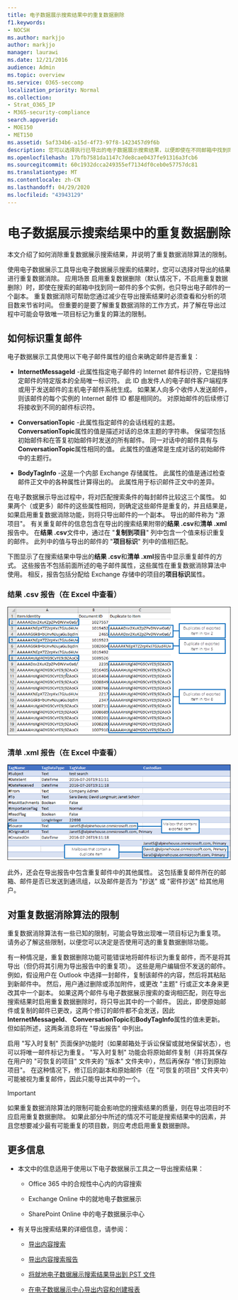 ```yaml
---
title: 电子数据展示搜索结果中的重复数据删除
f1.keywords:
- NOCSH
ms.author: markjjo
author: markjjo
manager: laurawi
ms.date: 12/21/2016
audience: Admin
ms.topic: overview
ms.service: O365-seccomp
localization_priority: Normal
ms.collection:
- Strat_O365_IP
- M365-security-compliance
search.appverid:
- MOE150
- MET150
ms.assetid: 5af334b6-a15d-4f73-97f8-1423457d9f6b
description: 您可以选择执行已导出的电子数据展示搜索结果，以便即使在不同邮箱中找到同一邮件的多个实例，也只导出电子邮件的一个副本。
ms.openlocfilehash: 17bfb7581da1147c7de8cae0437fe91316a3fcb6
ms.sourcegitcommit: 60c1932dcca249355ef7134df0ceb0e57757dc81
ms.translationtype: MT
ms.contentlocale: zh-CN
ms.lasthandoff: 04/29/2020
ms.locfileid: "43943129"
---
```

# <a name="de-duplication-in-ediscovery-search-results"></a>电子数据展示搜索结果中的重复数据删除

本文介绍了如何消除重复数据展示搜索结果，并说明了重复数据消除算法的限制。
  
使用电子数据展示工具导出电子数据展示搜索的结果时，您可以选择对导出的结果进行重复数据消除。 应用场景 启用重复数据删除（默认情况下，不启用重复数据删除）时，即使在搜索的邮箱中找到同一邮件的多个实例，也只导出电子邮件的一个副本。 重复数据消除可帮助您通过减少在导出搜索结果时必须查看和分析的项目数来节省时间。 但重要的是要了解重复数据消除的工作方式，并了解在导出过程中可能会导致唯一项目标记为重复的算法的限制。
  
## <a name="how-duplicate-messages-are-identified"></a>如何标识重复邮件

电子数据展示工具使用以下电子邮件属性的组合来确定邮件是否重复：
  
- **InternetMessageId** -此属性指定电子邮件的 Internet 邮件标识符，它是指特定邮件的特定版本的全局唯一标识符。 此 ID 由发件人的电子邮件客户端程序或用于发送邮件的主机电子邮件系统生成。 如果某人向多个收件人发送邮件，则该邮件的每个实例的 Internet 邮件 ID 都是相同的。 对原始邮件的后续修订将接收到不同的邮件标识符。 

- **ConversationTopic** -此属性指定邮件的会话线程的主题。 **ConversationTopic**属性的值是描述对话的总体主题的字符串。 保留项包括初始邮件和在答复初始邮件时发送的所有邮件。 同一对话中的邮件具有与**ConversationTopic**属性相同的值。 此属性的值通常是生成对话的初始邮件中的主题行。 

- **BodyTagInfo** -这是一个内部 Exchange 存储属性。 此属性的值是通过检查邮件正文中的各种属性计算得出的。 此属性用于标识邮件正文中的差异。 

在电子数据展示导出过程中，将对匹配搜索条件的每封邮件比较这三个属性。 如果两个（或更多）邮件的这些属性相同，则确定这些邮件是重复的，并且结果是，如果启用重复数据消除功能，则将只导出邮件的一个副本。 导出的邮件称为 "源项目"。 有关重复邮件的信息包含在导出的搜索结果附带的**结果 .csv**和**清单 .xml**报告中。 在**结果 .csv**文件中，通过在 "**复制到项目**" 列中包含一个值来标识重复的邮件。 此列中的值与导出的邮件的 "**项目标识**" 列中的值相匹配。 
  
下图显示了在搜索结果中导出的**结果 .csv**和**清单 .xml**报告中显示重复邮件的方式。 这些报告不包括前面所述的电子邮件属性，这些属性在重复数据消除算法中使用。 相反，报告包括分配给 Exchange 存储中的项目的**项目标识**属性。 
  
 ### <a name="resultscsv-report-viewed-in-excel"></a>结果 .csv 报告（在 Excel 中查看）
  
![查看有关结果 .csv 报告中的重复项的信息](../media/e3d64004-3b91-4cba-b6f3-934b46cbdcdb.png)
  
 ### <a name="manifestxml-report-viewed-in-excel"></a>清单 .xml 报告（在 Excel 中查看）
  
![查看有关清单 .xml 报告中的重复项的信息](../media/69aa4786-9883-46ff-bcae-b35e0daf4a6d.png)
  
此外，还会在导出报告中包含重复邮件中的其他属性。 这包括重复邮件所在的邮箱、邮件是否已发送到通讯组，以及邮件是否为 "抄送" 或 "密件抄送" 给其他用户。
  
## <a name="limitations-of-the-de-duplication-algorithm"></a>对重复数据消除算法的限制

重复数据消除算法有一些已知的限制，可能会导致出现唯一项目标记为重复项。 请务必了解这些限制，以便您可以决定是否使用可选的重复数据删除功能。
  
有一种情况是，重复数据删除功能可能错误地将邮件标识为重复邮件，而不是将其导出（但仍将其引用为导出报告中的重复项）。 这些是用户编辑但不发送的邮件。 例如，假设用户在 Outlook 中选择一封邮件，复制该邮件的内容，然后将其粘贴到新邮件中。 然后，用户通过删除或添加附件，或更改 "主题" 行或正文本身来更改其中一个副本。 如果这两个邮件与电子数据展示搜索的查询相匹配，则在导出搜索结果时启用重复数据删除时，将只导出其中的一个邮件。 因此，即使原始邮件或复制的邮件已更改，这两个修订的邮件都不会发送，因此**InternetMessageId**、 **ConversationTopic**和**BodyTagInfo**属性的值未更新。 但如前所述，这两条消息将在 "导出报告" 中列出。 
  
启用 "写入时复制" 页面保护功能时（如果邮箱处于诉讼保留或就地保留状态），也可以将唯一邮件标记为重复。 "写入时复制" 功能会将原始邮件复制（并将其保存在用户的 "可恢复的项目" 文件夹的 "版本" 文件夹中），然后再保存 "修订到原始项目"。 在这种情况下，修订后的副本和原始邮件（在 "可恢复的项目" 文件夹中）可能被视为重复邮件，因此只能导出其中的一个。
  
> [!IMPORTANT]
> 如果重复数据消除算法的限制可能会影响您的搜索结果的质量，则在导出项目时不应启用重复数据删除。 如果此部分中所述的情况不可能是搜索结果中的因素，并且您想要减少最有可能重复的项目数，则应考虑启用重复数据删除。 
  
## <a name="more-information"></a>更多信息

- 本文中的信息适用于使用以下电子数据展示工具之一导出搜索结果：

  - Office 365 中的合规性中心内的内容搜索

  - Exchange Online 中的就地电子数据展示

  - SharePoint Online 中的电子数据展示中心

- 有关导出搜索结果的详细信息，请参阅：

  - [导出内容搜索](export-search-results.md)

  - [导出内容搜索报告](export-a-content-search-report.md)

  - [将就地电子数据展示搜索结果导出到 PST 文件](https://go.microsoft.com/fwlink/p/?linkid=832671)

  - [在电子数据展示中心导出内容和创建报表](https://support.office.com/article/7b2ea190-5f9b-4876-86e5-4440354c381a)
